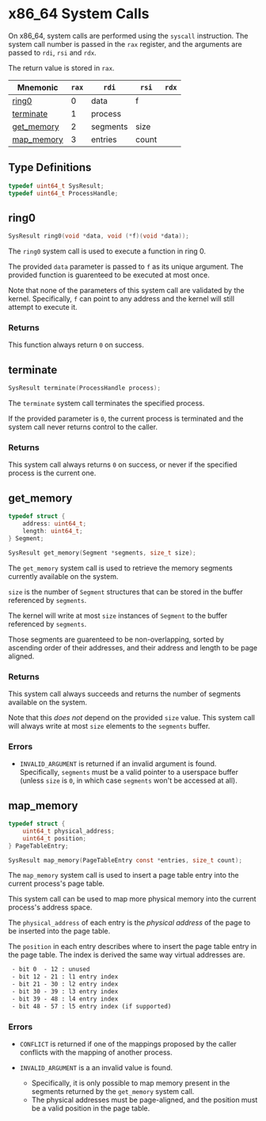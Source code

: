 # x86_64 System Calls

On x86_64, system calls are performed using the `syscall` instruction. The system call number is
passed in the `rax` register, and the arguments are passed to `rdi`, `rsi` and `rdx`.

The return value is stored in `rax`.

| Mnemonic                  | `rax` | `rdi`    | `rsi` | `rdx` |
| ------------------------- | ----- | -------- | ----- | ----- |
| [ring0](#ring0)           | 0     | data     | f     |       |
| [terminate](#terminate)   | 1     | process  |       |       |
| [get_memory](#get_memory) | 2     | segments | size  |       |
| [map_memory](#map_memory) | 3     | entries  | count |       |

## Type Definitions

```c
typedef uint64_t SysResult;
typedef uint64_t ProcessHandle;
```

## ring0

```c
SysResult ring0(void *data, void (*f)(void *data));
```

The `ring0` system call is used to execute a function in ring 0.

The provided `data` parameter is passed to `f` as its unique argument. The provided function is
guarenteed to be executed at most once.

Note that none of the parameters of this system call are validated by the kernel. Specifically, `f`
can point to any address and the kernel will still attempt to execute it.

### Returns

This function always return `0` on success.

## terminate

```c
SysResult terminate(ProcessHandle process);
```

The `terminate` system call terminates the specified process.

If the provided parameter is `0`, the current process is terminated and the system call never
returns control to the caller.

### Returns

This system call always returns `0` on success, or never if the specified process is the current
one.

## get_memory

```c
typedef struct {
    address: uint64_t;
    length: uint64_t;
} Segment;

SysResult get_memory(Segment *segments, size_t size);
```

The `get_memory` system call is used to retrieve the memory segments currently available on the
system.

`size` is the number of `Segment` structures that can be stored in the buffer referenced by
`segments`.

The kernel will write at most `size` instances of `Segment` to the buffer referenced by `segments`.

Those segments are guarenteed to be non-overlapping, sorted by ascending order of their
addresses, and their address and length to be page aligned.

### Returns

This system call always succeeds and returns the number of segments available on the system.

Note that this _does not_ depend on the provided `size` value. This system call will always write
at most `size` elements to the `segments` buffer.

### Errors

- `INVALID_ARGUMENT` is returned if an invalid argument is found. Specifically, `segments` must
  be a valid pointer to a userspace buffer (unless `size` is `0`, in which case `segments` won't
  be accessed at all).

## map_memory

```c
typedef struct {
    uint64_t physical_address;
    uint64_t position;
} PageTableEntry;

SysResult map_memory(PageTableEntry const *entries, size_t count);
```

The `map_memory` system call is used to insert a page table entry into the current process's
page table.

This system call can be used to map more physical memory into the current process's address space.

The `physical_address` of each entry is the _physical address_ of the page to be inserted into the
page table.

The `position` in each entry describes where to insert the page table entry in the page table. The
index is derived the same way virtual addresses are.

```txt
 - bit 0  - 12 : unused
 - bit 12 - 21 : l1 entry index
 - bit 21 - 30 : l2 entry index
 - bit 30 - 39 : l3 entry index
 - bit 39 - 48 : l4 entry index
 - bit 48 - 57 : l5 entry index (if supported)
```

### Errors

- `CONFLICT` is returned if one of the mappings proposed by the caller conflicts with the mapping
  of another process.

- `INVALID_ARGUMENT` is a an invalid value is found.
  - Specifically, it is only possible to map memory present in the segments returned by the
    `get_memory` system call.
  - The physical addresses must be page-aligned, and the position must be a valid position in the
    page table.
